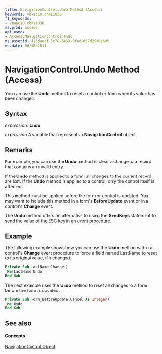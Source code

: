 ```yaml
---
title: NavigationControl.Undo Method (Access)
keywords: vbaac10.chm11030
f1_keywords:
- vbaac10.chm11030
ms.prod: access
api_name:
- Access.NavigationControl.Undo
ms.assetid: d15daeaf-5c78-5833-9fed-d57d2996e60b
ms.date: 06/08/2017
---
```



# NavigationControl.Undo Method (Access)

You can use the **Undo** method to reset a control or form when its value has been changed.


## Syntax

 _expression_. **Undo**

 _expression_ A variable that represents a **NavigationControl** object.


## Remarks

For example, you can use the **Undo** method to clear a change to a record that contains an invalid entry.

If the **Undo** method is applied to a form, all changes to the current record are lost. If the **Undo** method is applied to a control, only the control itself is affected.

This method must be applied before the form or control is updated. You may want to include this method in a form's **BeforeUpdate** event or in a control's **Change** event.

The **Undo** method offers an alternative to using the **SendKeys** statement to send the value of the ESC key in an event procedure.


## Example

The following example shows how you can use the **Undo** method within a control's **Change** event procedure to force a field named LastName to reset to its original value, if it changed.


```vb
Private Sub LastName_Change() 
 Me!LastName.Undo 
End Sub
```

The next example uses the **Undo** method to reset all changes to a form before the form is updated.




```vb
Private Sub Form_BeforeUpdate(Cancel As Integer) 
 Me.Undo 
End Sub
```


## See also


#### Concepts


[NavigationControl Object](navigationcontrol-object-access.md)

